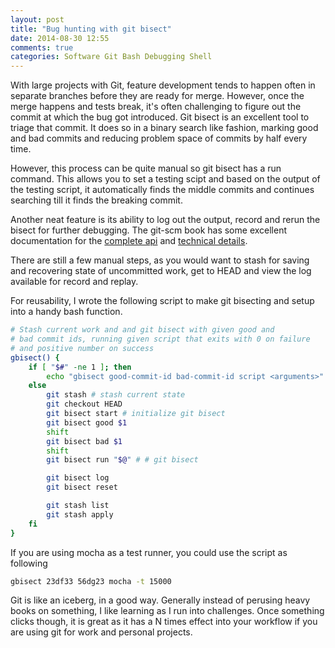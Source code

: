 ```yaml
---
layout: post
title: "Bug hunting with git bisect"
date: 2014-08-30 12:55
comments: true
categories: Software Git Bash Debugging Shell
---
```


With large projects with Git, feature development tends to happen often in separate branches before they are ready for merge. However, once the merge happens and tests break, it's often challenging to figure out the commit at which the bug got introduced. Git bisect is an excellent tool to triage that commit. It does so in a binary search like fashion, marking good and bad commits and reducing problem space of commits by half every time.

However, this process can be quite manual so git bisect has a run command. This allows you to set a testing scipt and based on the output of the testing script, it automatically finds the middle commits and continues searching till it finds the breaking commit.

Another neat feature is its ability to log out the output, record and rerun the bisect for further debugging. The git-scm book has some excellent documentation for the [complete api](http://git-scm.com/docs/git-bisect) and [technical details](http://git-scm.com/docs/git-bisect-lk2009.html).

There are still a few manual steps, as you would want to stash for saving and recovering state of uncommitted work, get to HEAD and view the log available for record and replay.

For reusability, I wrote the following script to make git bisecting and setup into a handy bash function.

```bash
# Stash current work and and git bisect with given good and 
# bad commit ids, running given script that exits with 0 on failure
# and positive number on success
gbisect() {
    if [ "$#" -ne 1 ]; then
        echo "gbisect good-commit-id bad-commit-id script <arguments>"
    else
        git stash # stash current state
        git checkout HEAD
        git bisect start # initialize git bisect
        git bisect good $1
        shift
        git bisect bad $1
        shift
        git bisect run "$@" # # git bisect 

        git bisect log
        git bisect reset

        git stash list
        git stash apply
    fi
}
```

If you are using mocha as a test runner, you could use the script as following

```bash
gbisect 23df33 56dg23 mocha -t 15000
```

Git is like an iceberg, in a good way. Generally instead of perusing heavy books on something, I like learning as I run into challenges. Once something clicks though, it is great as it has a N times effect into your workflow if you are using git for work and personal projects.